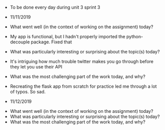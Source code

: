 * To be done every day during unit 3 sprint 3

* 11/11/2019

- What went well (in the context of working on the assignment) today?
- My app is functional, but I hadn't properly imported the python-decouple
  package. Fixed that

- What was particularly interesting or surprising about the topic(s) today?

- It's intriguing how much trouble twitter makes you go through before they
  let you use their API

- What was the most challenging part of the work today, and why?

- Recreating the flask app from scratch for practice led me through a lot of
  typos. So sad.

* 11/12/2019

- What went well (in the context of working on the assignment) today?
- What was particularly interesting or surprising about the topic(s) today?
- What was the most challenging part of the work today, and why?
